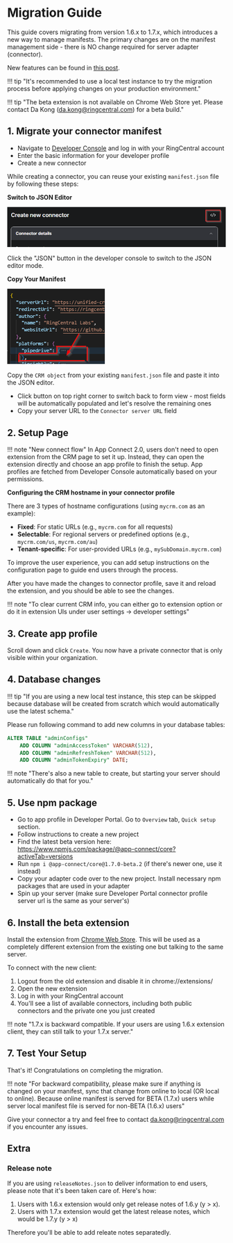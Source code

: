 # Migration Guide

This guide covers migrating from version 1.6.x to 1.7.x, which introduces a new way to manage manifests. The primary changes are on the manifest management side - there is NO change required for server adapter (connector). 

New features can be found in [this post](https://community.ringcentral.com/app-connect-22/announcing-the-major-evolution-of-app-connect-11306).

!!! tip "It's recommended to use a local test instance to try the migration process before applying changes on your production environment."

!!! tip "The beta extension is not available on Chrome Web Store yet. Please contact Da Kong (da.kong@ringcentral.com) for a beta build."

## 1. Migrate your connector manifest

- Navigate to [Developer Console](https://appconnect.labs.ringcentral.com/console) and log in with your RingCentral account
- Enter the basic information for your developer profile
- Create a new connector

While creating a connector, you can reuse your existing `manifest.json` file by following these steps:

**Switch to JSON Editor**

![click this button to switch to JSON editor](../img/developer-console-json-editor.png)

Click the "JSON" button in the developer console to switch to the JSON editor mode.

**Copy Your Manifest**

![copy manifest JSON](../img/developer-console-manifest-json.png)

Copy the `CRM object` from your existing `manifest.json` file and paste it into the JSON editor.

- Click button on top right corner to switch back to form view - most fields will be automatically populated and let's resolve the remaining ones
- Copy your server URL to the `Connector server URL` field

## 2. Setup Page

!!! note "New connect flow"
    In App Connect 2.0, users don't need to open extension from the CRM page to set it up. Instead, they can open the extension directly and choose an app profile to finish the setup. App profiles are fetched from Developer Console automatically based on your permissions.

**Configuring the CRM hostname in your connector profile**

There are 3 types of hostname configurations (using `mycrm.com` as an example):

- **Fixed**: For static URLs (e.g., `mycrm.com` for all requests)
- **Selectable**: For regional servers or predefined options (e.g., `mycrm.com/us`, `mycrm.com/au`)
- **Tenant-specific**: For user-provided URLs (e.g., `mySubDomain.mycrm.com`)

To improve the user experience, you can add setup instructions on the configuration page to guide end users through the process.

After you have made the changes to connector profile, save it and reload the extension, and you should be able to see the changes.

!!! note "To clear current CRM info, you can either go to extension option or do it in extension UIs under user settings -> developer settings"

## 3. Create app profile

Scroll down and click `Create`. You now have a private connector that is only visible within your organization.

## 4. Database changes

!!! tip "If you are using a new local test instance, this step can be skipped because database will be created from scratch which would automatically use the latest schema."

Please run following command to add new columns in your database tables:

```sql
ALTER TABLE "adminConfigs"
    ADD COLUMN "adminAccessToken" VARCHAR(512),
    ADD COLUMN "adminRefreshToken" VARCHAR(512),
    ADD COLUMN "adminTokenExpiry" DATE;
```

!!! note "There's also a new table to create, but starting your server should automatically do that for you."

## 5. Use npm package

- Go to app profile in Developer Portal. Go to `Overview` tab, `Quick setup` section.
- Follow instructions to create a new project
- Find the latest beta version here: https://www.npmjs.com/package/@app-connect/core?activeTab=versions
- Run `npm i @app-connect/core@1.7.0-beta.2` (if there's newer one, use it instead)
- Copy your adapter code over to the new project. Install necessary npm packages that are used in your adapter
- Spin up your server (make sure Developer Portal connector profile server url is the same as your server's)

## 6. Install the beta extension

Install the extension from [Chrome Web Store](https://chromewebstore.google.com/detail/ringcentral-app-connect/bgpkbcidaabaeioilooghlffdcmlimgk). This will be used as a completely different extension from the existing one but talking to the same server.

To connect with the new client:

1. Logout from the old extension and disable it in chrome://extensions/
2. Open the new extension
3. Log in with your RingCentral account
4. You'll see a list of available connectors, including both public connectors and the private one you just created

!!! note "1.7.x is backward compatible. If your users are using 1.6.x extension client, they can still talk to your 1.7.x server."

## 7. Test Your Setup

That's it! Congratulations on completing the migration. 

!!! note "For backward compatibility, please make sure if anything is changed on your manifest, sync that change from online to local (OR local to online). Because online manifest is served for BETA (1.7.x) users while server local manifest file is served for non-BETA (1.6.x) users"

Give your connector a try and feel free to contact da.kong@ringcentral.com if you encounter any issues.

## Extra

### Release note

If you are using `releaseNotes.json` to deliver information to end users, please note that it's been taken care of. Here's how:

1. Users with 1.6.x extension would only get release notes of 1.6.y (y > x).
2. Users with 1.7.x extension would get the latest release notes, which would be 1.7.y (y > x)

Therefore you'll be able to add releate notes separatedly.
